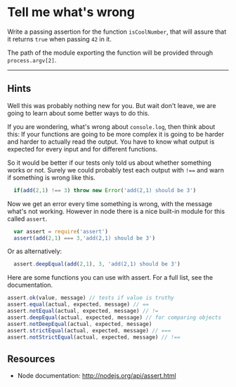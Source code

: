 # Tell me what's wrong

Write a passing assertion for the function `isCoolNumber`, that will assure that
it returns `true` when passing `42` in it.

The path of the module exporting the function will be provided through
`process.argv[2]`.

-----

## Hints

Well this was probably nothing new for you. But wait don't leave, we are going
to learn about some better ways to do this. 

If you are wondering, what's wrong about `console.log`, then think about this: 
If your functions are going to be more complex it is going to be harder and
harder to actually read the output. You have to know what output is expected for
every input and for different functions.

So it would be better if our tests only told us about whether something works or
not. Surely we could probably test each output with `!==` and warn if something
is wrong like this.

```js
  if(add(2,1) !== 3) throw new Error('add(2,1) should be 3')
```

Now we get an error every time something is wrong, with the message what's not
working. However in node there is a nice built-in module for this called
`assert`.

```js
  var assert = require('assert')
  assert(add(2,1) === 3,'add(2,1) should be 3')
```

Or as alternatively:
```js
  assert.deepEqual(add(2,1), 3, 'add(2,1) should be 3')
```

Here are some functions you can use with assert. For a full list, see the 
documentation.
```js
assert.ok(value, message) // tests if value is truthy
assert.equal(actual, expected, message) // ==
assert.notEqual(actual, expected, message) // !=
assert.deepEqual(actual, expected, message) // for comparing objects
assert.notDeepEqual(actual, expected, message)
assert.strictEqual(actual, expected, message) // ===
assert.notStrictEqual(actual, expected, message) // !==
```


## Resources
- Node documentation: http://nodejs.org/api/assert.html
